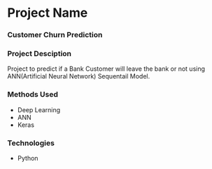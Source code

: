 
# Project Name
### Customer Churn Prediction


### Project Desciption
Project to predict if a Bank Customer will leave the bank or not using ANN(Artificial Neural Network) Sequentail Model.


### Methods Used
* Deep Learning
* ANN
* Keras


### Technologies 
* Python





